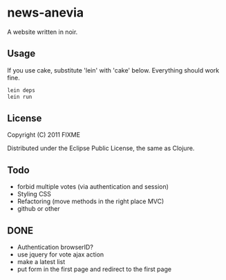 # news-anevia

A website written in noir. 

## Usage

If you use cake, substitute 'lein' with 'cake' below. Everything should work fine.

```bash
lein deps
lein run
```

## License

Copyright (C) 2011 FIXME

Distributed under the Eclipse Public License, the same as Clojure.

## Todo

* forbid multiple votes (via authentication and session)
* Styling CSS
* Refactoring (move methods in the right place MVC)
* github or other

## DONE

* Authentication browserID?
* use jquery for vote ajax action
* make a latest list
* put form in the first page and redirect to the first page
